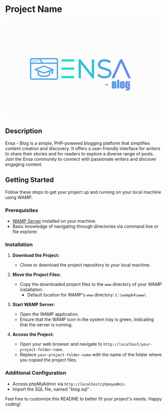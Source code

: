 # Project Name

![Project Logo](css/ensablog-bg.png)

## Description

Ensa - Blog is a simple, PHP-powered blogging platform that simplifies content creation and discovery. It offers a user-friendly interface for writers to share their stories and for readers to explore a diverse range of posts. Join the Ensa community to connect with passionate writers and discover engaging content.

## Getting Started

Follow these steps to get your project up and running on your local machine using WAMP.

### Prerequisites

- [WAMP Server](http://www.wampserver.com/) installed on your machine.
- Basic knowledge of navigating through directories via command line or file explorer.

### Installation

1. **Download the Project:**
   - Clone or download the project repository to your local machine.

2. **Move the Project Files:**
   - Copy the downloaded project files to the `www` directory of your WAMP installation.
     - Default location for WAMP's `www` directory: `C:\wamp64\www\`

3. **Start WAMP Server:**
   - Open the WAMP application.
   - Ensure that the WAMP icon in the system tray is green, indicating that the server is running.

4. **Access the Project:**
   - Open your web browser and navigate to `http://localhost/your-project-folder-name`.
   - Replace `your-project-folder-name` with the name of the folder where you copied the project files.

### Additional Configuration
  - Access phpMyAdmin via `http://localhost/phpmyadmin`.
  - Import the SQL file, named "blog.sql" .


Feel free to customize this README to better fit your project's needs. Happy coding!
